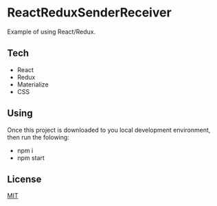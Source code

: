 # ReactReduxSenderReceiver

Example of using React/Redux.

## Tech
- React
- Redux
- Materialize
- CSS

## Using

Once this project is downloaded to you local development environment, then run the folowing:

- npm i
- npm start


## License
[MIT](https://choosealicense.com/licenses/mit/)

